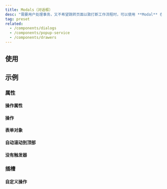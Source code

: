 ```yaml
---
title: Modals（对话框）
desc: "需要用户处理事务，又不希望跳转页面以致打断工作流程时，可以使用 **Modal** 在当前页面正中打开一个浮层，承载相应的操作。"
tag: preset
related:
  - /components/dialogs
  - /components/popup-service
  - /components/drawers
---
```


## 使用

<modals-usage></modals-usage>

## 示例

### 属性

#### 操作属性

<masa-example file="Examples.modals.ActionProps"></masa-example>

#### 操作

<masa-example file="Examples.modals.Actions"></masa-example>

#### 表单对象

<masa-example file="Examples.modals.FormModel"></masa-example>

#### 自动滚动到顶部

<masa-example file="Examples.modals.ScrollToTopOnHide"></masa-example>

#### 没有触发器

<masa-example file="Examples.modals.WithoutActivator"></masa-example>

### 插槽

#### 自定义操作

<masa-example file="Examples.modals.CustomActions"></masa-example>

